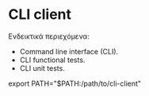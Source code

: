 # CLI client

Ενδεικτικά περιεχόμενα:

- Command line interface (CLI).
- CLI functional tests.
- CLI unit tests.

export PATH="$PATH:/path/to/cli-client"
